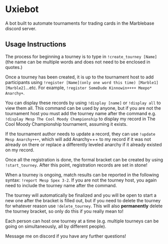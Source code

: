 # Uxiebot
A bot built to automate tournaments for trading cards in the Marblebase discord server.

## Usage Instructions
The process for beginning a tourney is to type in `!create_tourney [Name]` (the name can be multiple words and does not need to be enclosed in quotes.)

Once a tourney has been created, it is up to the tournament host to add participants using `!register [Name](only one word this time) [Marble1] [Marble2]`...etc. For example, `!register SomeDude Kinnowin++++ Meepo* Anarchy+`.

You can display these records by using `!display [name]` or `!display all` to view them all. This command can be used by anyone, but if you are not the tournament host you must add the tourney name after the command e.g. `!display Mesp The Cool Moody Championship` to display my record in The Cool Moody Championship tournament, assuming it exists.

If the tournament author needs to update a record, they can use `!update Mesp Anarchy+++`, which will add Anarchy+++ to my record if it was not already on there or replace a differently leveled anarchy if it already existed on my record.

Once all the registration is done, the formal bracket can be created by using `!start_tourney`. After this point, registration records are set in stone!

When a tourney is ongoing, match results can be reported in the following syntax: `!report Mesp Spex 3-2`. If you are not the tourney host, you again need to include the tourney name after the command.

The tourney will automatically be finalized and you will be open to start a new one after the bracket is filled out, but if you need to delete the tourney for whatever reason use `!delete_tourney`. This will also **permanently** delete the tourney bracket, so only do this if you really mean to!

Each person can host one tourney at a time (e.g. multiple tourneys can be going on simultaneously, all by different people).

Message me on discord if you have any further questions!